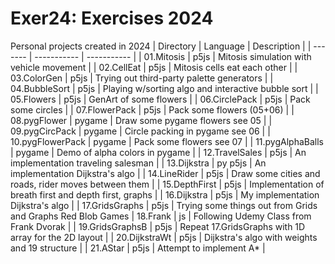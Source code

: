# Exer24: Exercises 2024
Personal projects created in 2024
| Directory | Language | Description |
| ------- | ----------- | ----------- |
| 01.Mitosis | p5js | Mitosis simulation with vehicle movement | 
| 02.CellEat | p5js | Mitosis cells eat each other |
| 03.ColorGen | p5js | Trying out third-party palette generators |
| 04.BubbleSort | p5js | Playing w/sorting algo and interactive bubble sort |
| 05.Flowers | p5js | GenArt of some flowers |
| 06.CirclePack | p5js | Pack some circles |
| 07.FlowerPack | p5js | Pack some flowers (05+06) |
| 08.pygFlower | pygame | Draw some pygame flowers see 05 |
| 09.pygCircPack | pygame | Circle packing in pygame see 06 |
| 10.pygFlowerPack | pygame | Pack some flowers see 07 |
| 11.pygAlphaBalls | pygame | Demo of alpha colors in pygame |
| 12.TravelSales | p5js | An implementation traveling salesman |
| 13.Dijkstra | py p5js | An implementation Dijkstra's algo |
| 14.LineRider | p5js | Draw some cities and roads, rider moves between them |
| 15.DepthFirst | p5js | Implementation of breath first and depth first, graphs |
| 16.Dijkstra | p5js | My implementation Dijkstra's algo |
| 17.GridsGraphs | p5js | Trying some things out from Grids and Graphs Red Blob Games
| 18.Frank | js | Following Udemy Class from Frank Dvorak |
| 19.GridsGraphsB | p5js | Repeat 17.GridsGraphs with 1D array for the 2D layout |
| 20.DijkstraWt | p5js | Dijkstra's algo with weights and 19 structure |
| 21.AStar | p5js | Attempt to implement A* |

